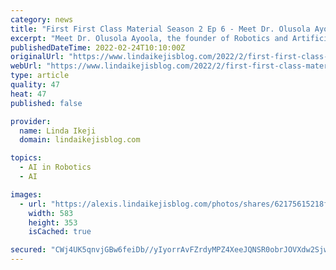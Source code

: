 ```yaml
---
category: news
title: "First First Class Material Season 2 Ep 6 - Meet Dr. Olusola Ayoola, of Robotics and Artificial Intelligence Nigeria"
excerpt: "Meet Dr. Olusola Ayoola, the founder of Robotics and Artificial Intelligence Nigeria (RAIN). On the second season of First Class Materials, a program created by Linda Ikeji TV in part"
publishedDateTime: 2022-02-24T10:10:00Z
originalUrl: "https://www.lindaikejisblog.com/2022/2/first-first-class-material-season-2-ep-6-meet-dr-olusola-ayoola-of-robotics-and-artificial-intelligence-nigeria.html"
webUrl: "https://www.lindaikejisblog.com/2022/2/first-first-class-material-season-2-ep-6-meet-dr-olusola-ayoola-of-robotics-and-artificial-intelligence-nigeria.html"
type: article
quality: 47
heat: 47
published: false

provider:
  name: Linda Ikeji
  domain: lindaikejisblog.com

topics:
  - AI in Robotics
  - AI

images:
  - url: "https://alexis.lindaikejisblog.com/photos/shares/62175615218f5.png"
    width: 583
    height: 353
    isCached: true

secured: "CWj4UK5qnvjGBw6feiDb//yIyorrAvFZrdyMPZ4XeeJQNSR0obrJOVXdw2Sjwq7eSejAd3p8A/H0Qo9lmSK1pnxwqYheBG6Irkx7MgOhE8yYc5U2g403oyaWderbbrQVZjbGzveuYbYIVLmWF5lllCB5I5r3lfGDwhuo59hTcGgWKnLi/AhsEYg70m1DwghBjhsXG6Ib/XaZJKnZNPotA00a3IW9sZYE7b/J9ROkzg50/73Suc0yoc9+CrEfhUx+h+9h7SrWcwSovEEdh1CW84iso9uc3aZQujjfkAeYOyzF0x/pQ7B3jvYbCQGY6IgXwGZPP9qAey+sRNsk4uyCrjLDMUsuKNbeXsAvY12UzVI=;hGQFR0FNE3tRzwwiYJ7ROQ=="
---
```


